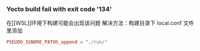 ### Yocto build fail with exit code '134'
在[[WSL]]环境下构建可能会出现该问题
解决方法：构建目录下 local.conf 文件里添加
```conf
PSEUDO_IGNORE_PATHS_append = ",/run/"
```
